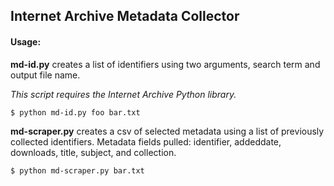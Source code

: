 ## Internet Archive Metadata Collector

#### Usage:
**md-id.py** creates a list of identifiers using two arguments, search term and output file name. 

*This script requires the Internet Archive Python library.*

  `$ python md-id.py foo bar.txt`

**md-scraper.py** creates a csv of selected metadata using a list of previously collected identifiers.
Metadata fields pulled: identifier, addeddate, downloads, title, subject, and collection.

  `$ python md-scraper.py bar.txt`
  




